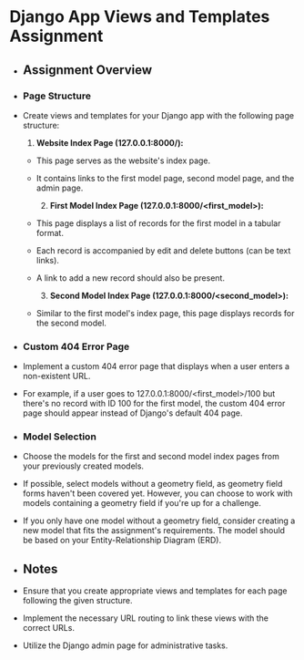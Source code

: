 # Django App Views and Templates Assignment
- ## Assignment Overview
- ### Page Structure
- Create views and templates for your Django app with the following page structure:
  
  1. **Website Index Page (127.0.0.1:8000/):**
	- This page serves as the website's index page.
	- It contains links to the first model page, second model page, and the admin page.
	  
	  2. **First Model Index Page (127.0.0.1:8000/<first_model>):**
	- This page displays a list of records for the first model in a tabular format.
	- Each record is accompanied by edit and delete buttons (can be text links).
	- A link to add a new record should also be present.
	  
	  3. **Second Model Index Page (127.0.0.1:8000/<second_model>):**
	- Similar to the first model's index page, this page displays records for the second model.
- ### Custom 404 Error Page
- Implement a custom 404 error page that displays when a user enters a non-existent URL.
- For example, if a user goes to 127.0.0.1:8000/<first_model>/100 but there's no record with ID 100 for the first model, the custom 404 error page should appear instead of Django's default 404 page.
- ### Model Selection
- Choose the models for the first and second model index pages from your previously created models.
- If possible, select models without a geometry field, as geometry field forms haven't been covered yet. However, you can choose to work with models containing a geometry field if you're up for a challenge.
- If you only have one model without a geometry field, consider creating a new model that fits the assignment's requirements. The model should be based on your Entity-Relationship Diagram (ERD).
- ## Notes
- Ensure that you create appropriate views and templates for each page following the given structure.
- Implement the necessary URL routing to link these views with the correct URLs.
- Utilize the Django admin page for administrative tasks.